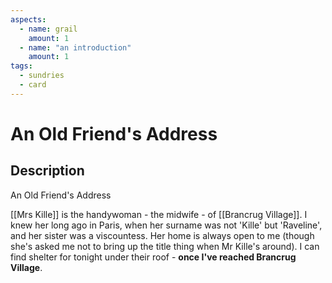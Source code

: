 ```yaml
---
aspects:
  - name: grail
    amount: 1
  - name: "an introduction"
    amount: 1
tags:
  - sundries
  - card
---
```

# An Old Friend's Address
## Description
An Old Friend's Address

[[Mrs Kille]] is the handywoman - the midwife - of [[Brancrug Village]]. I knew her long ago in Paris, when her surname was not 'Kille' but 'Raveline', and her sister was a viscountess. Her home is always open to me (though she's asked me not to bring up the title thing when Mr Kille's around).  I can find shelter for tonight under their roof  - <b>once I've reached Brancrug Village</b>. 